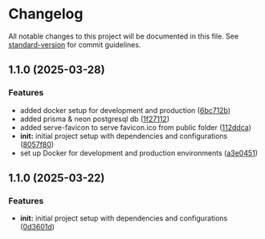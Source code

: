# Changelog

All notable changes to this project will be documented in this file. See [standard-version](https://github.com/conventional-changelog/standard-version) for commit guidelines.

## 1.1.0 (2025-03-28)


### Features

* added docker setup for development and production ([6bc712b](https://github.com/diwashbhattarai999/vendo-backend/commit/6bc712b62772198cc22fda36eb8d368cbd4103f0))
* added prisma & neon postgresql db ([1f27112](https://github.com/diwashbhattarai999/vendo-backend/commit/1f271124bf2ac5a6ef201ff95e0b44a5ec2dce23))
* added serve-favicon to serve favicon.ico from public folder ([112ddca](https://github.com/diwashbhattarai999/vendo-backend/commit/112ddcaf1515016b9b6a4da6e7b8373b8aba1642))
* **init:** initial project setup with dependencies and configurations ([8057f80](https://github.com/diwashbhattarai999/vendo-backend/commit/8057f80b757e085205d1df941d21a2af52640c6c))
* set up Docker for development and production environments ([a3e0451](https://github.com/diwashbhattarai999/vendo-backend/commit/a3e0451442d5787e34efd96aa8e50ac9187a9d16))

## 1.1.0 (2025-03-22)

### Features

- **init:** initial project setup with dependencies and configurations ([0d3601d](https://github.com/diwashbhattarai999/vendo-backend/commit/0d3601dac2caf479ab999fc6d2d419b31a71e030))
